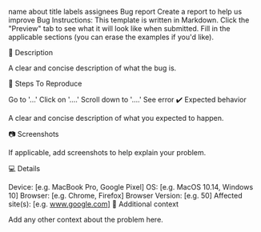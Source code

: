 name	about	title	labels	assignees
Bug report
Create a report to help us improve
Bug
Instructions: This template is written in Markdown. Click the "Preview" tab to see what it will look like when submitted. Fill in the applicable sections (you can erase the examples if you'd like).

🐛 Description

A clear and concise description of what the bug is.

🔀 Steps To Reproduce

Go to '...'
Click on '....'
Scroll down to '....'
See error
✔️ Expected behavior

A clear and concise description of what you expected to happen.

📷 Screenshots

If applicable, add screenshots to help explain your problem.

💻 Details

Device: [e.g. MacBook Pro, Google Pixel]
OS: [e.g. MacOS 10.14, Windows 10]
Browser: [e.g. Chrome, Firefox]
Browser Version: [e.g. 50]
Affected site(s): [e.g. www.google.com]
📝 Additional context

Add any other context about the problem here.
